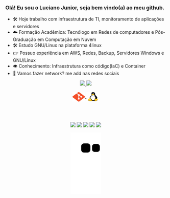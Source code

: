 ### Olá! Eu sou o Luciano Junior, seja bem vindo(a) ao meu github.

- 🛠️ Hoje trabalho com infraestrutura de TI, monitoramento de aplicações e servidores
- ☁️ Formação Acadêmica: Tecnólogo em Redes de computadores e Pós-Graduação em Computação em Nuvem
- 🛠️ Estudo GNU/Linux na plataforma 4linux
- 👉 Possuo experiência em AWS, Redes, Backup, Servidores Windows e GNU/Linux
- 👁️‍ Conhecimento: Infraestrutura como código(IaC) e Container
- 🌱 Vamos fazer network? me add nas redes sociais


<div align="center">
  <a href="https://github.com/Ljuniorcode">
  <img height="180em" src="https://github-readme-stats.vercel.app/api?username=ljuniorcode&show_icons=true&theme=dracula&include_all_commits=true&count_private=true"/>
  <img height="180em" src="https://github-readme-stats.vercel.app/api/top-langs/?username=ljuniorcode&layout=compact&langs_count=7&theme=dracula"/>
</div>
  
<div align="center" valign="top"><br>
 <img align="center" alt="git" height="30" width="40" src="https://raw.githubusercontent.com/devicons/devicon/master/icons/git/git-original.svg">
 <img align="center" alt="linux" height="30" width="40" src="https://raw.githubusercontent.com/devicons/devicon/master/icons/linux/linux-original.svg">
</div><br>
  
 ##
 
<div align="center" valign="top"><br>
  <a href="mailto:lucianojuniorarl@gmail.com"><img src="https://img.shields.io/badge/-Gmail-%23333?style=for-the-badge&logo=gmail&logoColor=red" target="_blank"></a>
  <a href="https://www.linkedin.com/in/luciano-junior/" target="_blank"><img src="https://img.shields.io/badge/-LinkedIn-%230077B5?style=for-the-badge&logo=linkedin&logoColor=white" target="_blank"></a> 
  <a href="https://t.me/tfteconline"><img src="https://img.shields.io/badge/Telegram-2CA5E0?style=for-the-badge&logo=telegram&logoColor=white" target="_blank"></a>
  <a href="portal.azure.com"><img src="https://img.shields.io/badge/Microsoft_Azure-0089D6?style=for-the-badge&logo=microsoft-azure&logoColor=white" target="_blank"></a>
  <a href="https://discord.gg/TqgbW6Ca"><img src="https://img.shields.io/badge/Discord-7289DA?style=for-the-badge&logo=discord&logoColor=white" target="_blank"></a>
 
  ![Snake animation](https://github.com/rafaballerini/rafaballerini/blob/output/github-contribution-grid-snake.svg)
</div>

 

 


